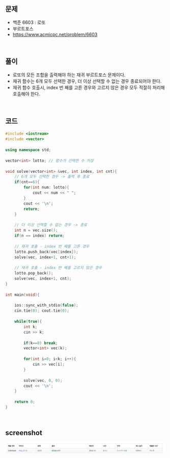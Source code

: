 ## 문제
- 백준 6603 : 로또
- 부르트포스
- https://www.acmicpc.net/problem/6603

<br/>

## 풀이
- 로또의 모든 조합을 출력해야 하는 재귀 부르트포스 문제이다.
- 재귀 함수는 6개 모두 선택한 경우, 더 이상 선택할 수 없는 경우 종료되어야 한다.
- 재귀 함수 호출시, index 번 째를 고른 경우와 고르지 않은 경우 모두 적절히 처리해 호출해야 한다.

<br/>

## 코드

```c++
#include <iostream>
#include <vector>

using namespace std;

vector<int> lotto; // 함수가 선택한 수 저장

void solve(vector<int> &vec, int index, int cnt){
    // 6개 모두 선택한 경우 -> 출력 후 종료
    if(cnt==6){
        for(int num: lotto){
            cout << num << " ";
        }
        cout << '\n';
        return;
    }
    
    // 더 이상 선택할 수 없는 경우 -> 종료
    int n = vec.size();
    if(n == index) return;
    
    // 재귀 호출 - index 번 째를 고른 경우
    lotto.push_back(vec[index]);
    solve(vec, index+1, cnt+1);
    
    // 재귀 호출 - index 번 째를 고르지 않은 경우
    lotto.pop_back();
    solve(vec, index+1, cnt);
}

int main(void){
    
    ios::sync_with_stdio(false);
    cin.tie(0); cout.tie(0);
    
    while(true){
        int k;
        cin >> k;
        
        if(k==0) break;
        vector<int> vec(k);
        
        for(int i=0; i<k; i++){
            cin >> vec[i];
        }
        
        solve(vec, 0, 0);
        cout << '\n';
    }
    
    return 0;
}

```

<br/>

## screenshot
![screenshot](./screenshots/boj6603.png)
